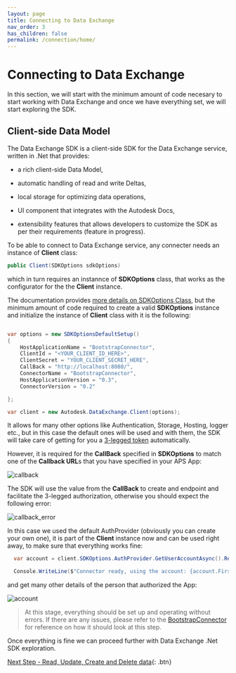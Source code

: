 ```yaml
---
layout: page
title: Connecting to Data Exchange
nav_order: 3
has_children: false
permalink: /connection/home/
---
```


# Connecting to Data Exchange

In this section, we will start with the minimum amount of code necesary to start working with Data Exchange and once we have everything set, we will start exploring the SDK.  

## Client-side Data Model

The Data Exchange SDK is a client-side SDK for the Data Exchange service, written in .Net that provides:

- a rich client-side Data Model,

- automatic handling of read and write Deltas,

- local storage for optimizing data operations,

- UI component that integrates with the Autodesk Docs,

- extensibility features that allows developers to customize the SDK as per their requirements (feature in progress).


To be able to connect to Data Exchange service, any connecter needs an instance of **Client** class:

```cs
public Client(SDKOptions sdkOptions)
```

which in turn requires an instannce of **SDKOptions** class, that works as the configurator for the the **Client** instance.

The documentation provides [more details on SDKOptions Class](https://aps.autodesk.com/en/docs/dx-sdk-beta/v1/sdk-reference/autodesk-dataexchange/Autodesk.DataExchange/SDKOptions/), but the minimum amount of code required to create a valid **SDKOptions** instance and initialize the instance of **Client** class with it is the following:

```cs

var options = new SDKOptionsDefaultSetup()
{
    HostApplicationName = "BootstrapConnector",
    ClientId = "<YOUR_CLIENT_ID_HERE>",
    ClientSecret = "YOUR_CLIENT_SECRET_HERE",
    CallBack = "http://localhost:8080/",
    ConnectorName = "BootstrapConnector",
    HostApplicationVersion = "0.3",
    ConnectorVersion = "0.2"

};

var client = new Autodesk.DataExchange.Client(options);

```

It allows for many other options like Authentication, Storage, Hosting, logger etc., but in this case the default ones will be used and with them, the SDK will take care of getting for you a [3-legged token](https://aps.autodesk.com/en/docs/oauth/v2/tutorials/get-3-legged-token/) automatically. 

However, it is required for the **CallBack** specified in **SDKOptions** to match one of the **Callback URL**s that you have specified in your APS App:

![callback](../../assets/images/callback.png)

The SDK will use the value from the **CallBack** to create and endpoint and facilitate the 3-legged authorization, otherwise you should expect the following error:

![callback_error](../../assets/images/callback_error.png)

In this case we used the default AuthProvider (obviously you can create your own one), it is part of the **Client** instance now and can be used right away, to make sure that everything works fine:

```cs
  var account = client.SDKOptions.AuthProvider.GetUserAccountAsync().Result;

  Console.WriteLine($"Connector ready, using the account: {account.FirstName}");

```

and get many other details of the person that authorized the App:

![account](../../assets/images/account.png)

>At this stage, everything should be set up and operating without errors. If there are any issues, please refer to the [BootstrapConnector](https://github.com/autodesk-platform-services/BootstrapDXConnector/tree/start) for reference on how it should look at this step.

Once everything is fine we can proceed further with Data Exchange .Net SDK exploration.

[Next Step - Read, Update, Create and Delete data](../../crud_data/home/){: .btn}
